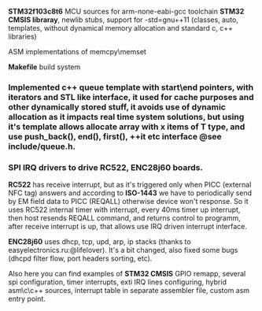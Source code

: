 **STM32f103c8t6** MCU sources for arm-none-eabi-gcc toolchain
**STM32 CMSIS libraray**, newlib stubs, support for -std=gnu++11 (classes, auto, templates, without dynamical memory allocation and standard c, c++ libraries)

ASM implementations of memcpy\memset

**Makefile** build system

### Implemented c++ queue template with start\end pointers, with iterators and STL like interface, it used for cache purposes and other dynamically stored stuff, it avoids use of dynamic allocation as it impacts real time system solutions, but using it's template allows allocate array with x items of T type, and use push_back(), end(), first(), ++it etc interface **@see include/queue.h**.

### SPI IRQ drivers to drive RC522, ENC28j60 boards.

**RC522** has receive interrupt, but as it's triggered only when PICC (external NFC tag) answers and according to **ISO-1443** we have to periodically send by EM field data to PICC (REQALL) otherwise device won't response. So it uses RC522 internal timer with interrupt, every 40ms timer up interrupt, then host resends REQALL command, and returns control to programm, after receive interrupt is up, that allows use IRQ driven interrupt interface.

**ENC28j60** uses dhcp, tcp, upd, arp, ip stacks (thanks to easyelectronics.ru:@lifelover). It's a bit changed, also fixed some bugs (dhcpd filter flow, port headers sorting, etc).

Also here you can find examples of **STM32 CMSIS** GPIO remapp, several spi configuration, timer interrupts, exti IRQ lines configuring, hybrid asm\c\c++ sources, interrupt table in separate assembler file, custom asm entry point.
